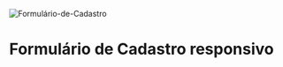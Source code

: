 ![Formulário-de-Cadastro](https://user-images.githubusercontent.com/40512508/227751772-b61bebd0-de63-4687-94df-4a118074c01c.jpg)
# Formulário de Cadastro responsivo
